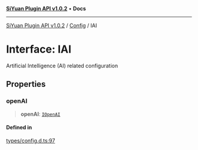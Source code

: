 [**SiYuan Plugin API v1.0.2**](../../../README.md) • **Docs**

---

[SiYuan Plugin API v1.0.2](../../../README.md) / [Config](../README.md) / IAI

# Interface: IAI

Artificial Intelligence (AI) related configuration

## Properties

### openAI

> **openAI**: [`IOpenAI`](IOpenAI.md)

#### Defined in

[types/config.d.ts:97](https://github.com/siyuan-note/petal/tree/main/types/config.d.ts#L97)
